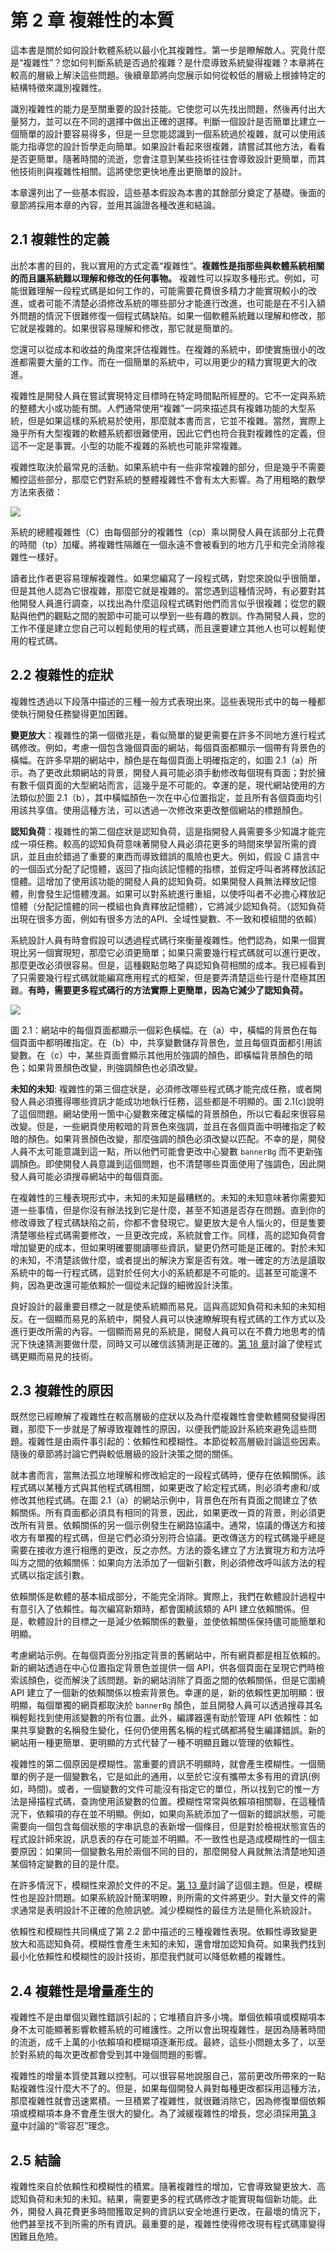 # 第 2 章 複雜性的本質

這本書是關於如何設計軟體系統以最小化其複雜性。第一步是瞭解敵人。究竟什麼是“複雜性”？您如何判斷系統是否過於複雜？是什麼導致系統變得複雜？本章將在較高的層級上解決這些問題。後續章節將向您展示如何從較低的層級上根據特定的結構特徵來識別複雜性。

識別複雜性的能力是至關重要的設計技能。它使您可以先找出問題，然後再付出大量努力，並可以在不同的選擇中做出正確的選擇。判斷一個設計是否簡單比建立一個簡單的設計要容易得多，但是一旦您能認識到一個系統過於複雜，就可以使用該能力指導您的設計哲學走向簡單。如果設計看起來很複雜，請嘗試其他方法，看看是否更簡單。隨著時間的流逝，您會注意到某些技術往往會導致設計更簡單，而其他技術則與複雜性相關。這將使您更快地產出更簡單的設計。

本章還列出了一些基本假設，這些基本假設為本書的其餘部分奠定了基礎。後面的章節將採用本章的內容，並用其論證各種改進和結論。

## 2.1 複雜性的定義

出於本書的目的，我以實用的方式定義“複雜性”。**複雜性是指那些與軟體系統相關的而且讓系統難以理解和修改的任何事物。** 複雜性可以採取多種形式。例如，可能很難理解一段程式碼是如何工作的，可能需要花費很多精力才能實現較小的改進，或者可能不清楚必須修改系統的哪些部分才能進行改進，也可能是在不引入額外問題的情況下很難修復一個程式碼缺陷。如果一個軟體系統難以理解和修改，那它就是複雜的。如果很容易理解和修改，那它就是簡單的。

您還可以從成本和收益的角度來評估複雜性。在複雜的系統中，即使實施很小的改進都需要大量的工作。而在一個簡單的系統中，可以用更少的精力實現更大的改進。

複雜性是開發人員在嘗試實現特定目標時在特定時間點所經歷的。它不一定與系統的整體大小或功能有關。人們通常使用“複雜”一詞來描述具有複雜功能的大型系統，但是如果這樣的系統易於使用，那麼就本書而言，它並不複雜。當然，實際上幾乎所有大型複雜的軟體系統都很難使用，因此它們也符合我對複雜性的定義，但這不一定是事實。小型的功能不複雜的系統也可能非常複雜。

複雜性取決於最常見的活動。如果系統中有一些非常複雜的部分，但是幾乎不需要觸控這些部分，那麼它們對系統的整體複雜性不會有太大影響。為了用粗略的數學方法來表徵：

![](../figures/00009.gif)

系統的總體複雜性（C）由每個部分的複雜性（cp）乘以開發人員在該部分上花費的時間（tp）加權。將複雜性隔離在一個永遠不會被看到的地方几乎和完全消除複雜性一樣好。

讀者比作者更容易理解複雜性。如果您編寫了一段程式碼，對您來說似乎很簡單，但是其他人認為它很複雜，那麼它就是複雜的。當您遇到這種情況時，有必要對其他開發人員進行調查，以找出為什麼這段程式碼對他們而言似乎很複雜；從您的觀點與他們的觀點之間的脫節中可能可以學到一些有趣的教訓。作為開發人員，您的工作不僅是建立您自己可以輕鬆使用的程式碼，而且還要建立其他人也可以輕鬆使用的程式碼。

## 2.2 複雜性的症狀

複雜性透過以下段落中描述的三種一般方式表現出來。這些表現形式中的每一種都使執行開發任務變得更加困難。

**變更放大**：複雜性的第一個徵兆是，看似簡單的變更需要在許多不同地方進行程式碼修改。例如，考慮一個包含幾個頁面的網站，每個頁面都顯示一個帶有背景色的橫幅。在許多早期的網站中，顏色是在每個頁面上明確指定的，如圖 2.1（a）所示。為了更改此類網站的背景，開發人員可能必須手動修改每個現有頁面；對於擁有數千個頁面的大型網站而言，這幾乎是不可能的。幸運的是，現代網站使用的方法類似於圖 2.1（b），其中橫幅顏色一次在中心位置指定，並且所有各個頁面均引用該共享值。使用這種方法，可以透過一次修改來更改整個網站的標題顏色。

**認知負荷**：複雜性的第二個症狀是認知負荷，這是指開發人員需要多少知識才能完成一項任務。較高的認知負荷意味著開發人員必須花更多的時間來學習所需的資訊，並且由於錯過了重要的東西而導致錯誤的風險也更大。例如，假設 C 語言中的一個函式分配了記憶體，返回了指向該記憶體的指標，並假定呼叫者將釋放該記憶體。這增加了使用該功能的開發人員的認知負荷。如果開發人員無法釋放記憶體，則會發生記憶體洩漏。如果可以對系統進行重組，以使呼叫者不必擔心釋放記憶體（分配記憶體的同一模組也負責釋放記憶體），它將減少認知負荷。（認知負荷出現在很多方面，例如有很多方法的API、全域性變數、不一致和模組間的依賴）

系統設計人員有時會假設可以透過程式碼行來衡量複雜性。他們認為，如果一個實現比另一個實現短，那麼它必須更簡單；如果只需要幾行程式碼就可以進行更改，那麼更改必須很容易。但是，這種觀點忽略了與認知負荷相關的成本。我已經看到了只需要幾行程式碼就能編寫應用程式的框架，但是要弄清楚這些行是什麼極其困難。**有時，需要更多程式碼行的方法實際上更簡單，因為它減少了認知負荷。**

![](../figures/00010.jpeg)

圖 2.1：網站中的每個頁面都顯示一個彩色橫幅。在（a）中，橫幅的背景色在每個頁面中都明確指定。在（b）中，共享變數儲存背景色，並且每個頁面都引用該變數。在（c）中，某些頁面會顯示其他用於強調的顏色，即橫幅背景顏色的暗色；如果背景顏色改變，則強調顏色也必須改變。

**未知的未知**: 複雜性的第三個症狀是，必須修改哪些程式碼才能完成任務，或者開發人員必須獲得哪些資訊才能成功地執行任務，這些都是不明顯的。圖 2.1(c)說明了這個問題。網站使用一箇中心變數來確定橫幅的背景顏色，所以它看起來很容易改變。但是，一些網頁使用較暗的背景色來強調，並且在各個頁面中明確指定了較暗的顏色。如果背景顏色改變，那麼強調的顏色必須改變以匹配。不幸的是，開發人員不太可能意識到這一點，所以他們可能會更改中心變數 `bannerBg` 而不更新強調顏色。即使開發人員意識到這個問題，也不清楚哪些頁面使用了強調色，因此開發人員可能必須搜尋網站中的每個頁面。

在複雜性的三種表現形式中，未知的未知是最糟糕的。未知的未知意味著你需要知道一些事情，但是你沒有辦法找到它是什麼，甚至不知道是否存在問題。直到你的修改導致了程式碼缺陷之前，你都不會發現它。變更放大是令人惱火的，但是隻要清楚哪些程式碼需要修改，一旦更改完成，系統就會工作。同樣，高的認知負荷會增加變更的成本，但如果明確要閱讀哪些資訊，變更仍然可能是正確的。對於未知的未知，不清楚該做什麼，或者提出的解決方案是否有效。唯一確定的方法是讀取系統中的每一行程式碼，這對於任何大小的系統都是不可能的。這甚至可能還不夠，因為更改還可能依賴於一個從未記錄的細微設計決策。

良好設計的最重要目標之一就是使系統顯而易見。這與高認知負荷和未知的未知相反。在一個顯而易見的系統中，開發人員可以快速瞭解現有程式碼的工作方式以及進行更改所需的內容。一個顯而易見的系統是，開發人員可以在不費力地思考的情況下快速猜測要做什麼，同時又可以確信該猜測是正確的。[第 18 章](ch18.md)討論了使程式碼更顯而易見的技術。

## 2.3 複雜性的原因

既然您已經瞭解了複雜性在較高層級的症狀以及為什麼複雜性會使軟體開發變得困難，那麼下一步就是了解導致複雜性的原因，以便我們能設計系統來避免這些問題。複雜性是由兩件事引起的：依賴性和模糊性。本節從較高層級討論這些因素。隨後的章節將討論它們與較低層級的設計決策之間的關係。

就本書而言，當無法孤立地理解和修改給定的一段程式碼時，便存在依賴關係。該程式碼以某種方式與其他程式碼相關，如果更改了給定程式碼，則必須考慮和/或修改其他程式碼。在圖 2.1（a）的網站示例中，背景色在所有頁面之間建立了依賴關係。所有頁面都必須具有相同的背景，因此，如果更改一頁的背景，則必須更改所有背景。依賴關係的另一個示例發生在網路協議中。通常，協議的傳送方和接收方有單獨的程式碼，但是它們必須分別符合協議。更改傳送方的程式碼幾乎總是需要在接收方進行相應的更改，反之亦然。方法的簽名建立了方法實現方和方法呼叫方之間的依賴關係：如果向方法添加了一個新引數，則必須修改呼叫該方法的程式碼以指定該引數。

依賴關係是軟體的基本組成部分，不能完全消除。實際上，我們在軟體設計過程中有意引入了依賴性。每次編寫新類時，都會圍繞該類的 API 建立依賴關係。但是，軟體設計的目標之一是減少依賴關係的數量，並使依賴關係保持儘可能簡單和明顯。

考慮網站示例。在每個頁面分別指定背景的舊網站中，所有網頁都是相互依賴的。新的網站透過在中心位置指定背景色並提供一個 API，供各個頁面在呈現它們時檢索該顏色，從而解決了該問題。新的網站消除了頁面之間的依賴關係，但是它圍繞 API 建立了一個新的依賴關係以檢索背景色。幸運的是，新的依賴性更加明顯：很明顯，每個單獨的網頁都取決於 `bannerBg` 顏色，並且開發人員可以透過搜尋其名稱輕鬆找到使用該變數的所有位置。此外，編譯器還有助於管理 API 依賴性：如果共享變數的名稱發生變化，任何仍使用舊名稱的程式碼都將發生編譯錯誤。新的網站用一種更簡單、更明顯的方式代替了一種不明顯且難以管理的依賴性。

複雜性的第二個原因是模糊性。當重要的資訊不明顯時，就會產生模糊性。一個簡單的例子是一個變數名，它是如此的通用，以至於它沒有攜帶太多有用的資訊(例如，時間)。或者，一個變數的文件可能沒有指定它的單位，所以找到它的惟一方法是掃描程式碼，查詢使用該變數的位置。模糊性常常與依賴項相關聯，在這種情況下，依賴項的存在並不明顯。例如，如果向系統添加了一個新的錯誤狀態，可能需要向一個包含每個狀態的字串訊息的表新增一個條目，但是對於檢視狀態宣告的程式設計師來說，訊息表的存在可能並不明顯。不一致性也是造成模糊性的一個主要原因：如果同一個變數名用於兩個不同的目的，那麼開發人員就無法清楚地知道某個特定變數的目的是什麼。

在許多情況下，模糊性來源於文件的不足。[第 13 章](ch13.md)討論了這個主題。但是，模糊性也是設計問題。如果系統設計簡潔明瞭，則所需的文件將更少。對大量文件的需求通常是表明設計不正確的危險訊號。減少模糊性的最佳方法是簡化系統設計。

依賴性和模糊性共同構成了第 2.2 節中描述的三種複雜性表現。依賴性導致變更放大和高認知負荷。模糊性會產生未知的未知，還會增加認知負荷。如果我們找到最小化依賴性和模糊性的設計技術，那麼我們就可以降低軟體的複雜性。

## 2.4 複雜性是增量產生的

複雜性不是由單個災難性錯誤引起的；它堆積自許多小塊。單個依賴項或模糊項本身不太可能顯著影響軟體系統的可維護性。之所以會出現複雜性，是因為隨著時間的流逝，成千上萬的小依賴項和模糊項逐漸形成。最終，這些小問題太多了，以至於對系統的每次更改都會受到其中幾個問題的影響。

複雜性的增量本質使其難以控制。可以很容易地說服自己，當前更改所帶來的一點點複雜性沒什麼大不了的。但是，如果每個開發人員對每種更改都採用這種方法，那麼複雜性就會迅速累積。一旦積累了複雜性，就很難消除它，因為修復單個依賴項或模糊項本身不會產生很大的變化。為了減緩複雜性的增長，您必須採用[第 3 章](ch03.md)中討論的“零容忍”理念。

## 2.5 結論

複雜性來自於依賴性和模糊性的積累。隨著複雜性的增加，它會導致變更放大、高認知負荷和未知的未知。結果，需要更多的程式碼修改才能實現每個新功能。此外，開發人員花費更多時間獲取足夠的資訊以安全地進行更改，在最壞的情況下，他們甚至找不到所需的所有資訊。最重要的是，複雜性使得修改現有程式碼庫變得困難且危險。